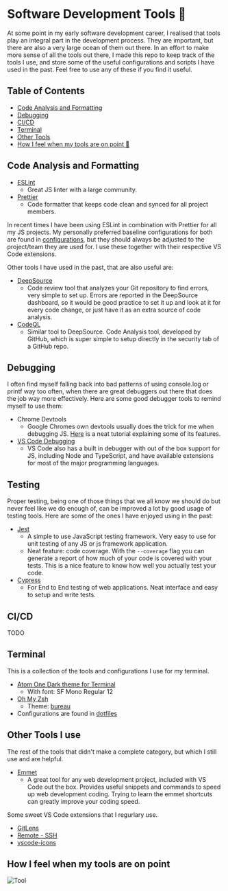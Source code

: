 # Software Development Tools 🧰

At some point in my early software development career, I realised that tools play an integral part in the development process. They are important, but there are also a very large ocean of them out there. In an effort to make more sense of all the tools out there, I made this repo to keep track of the tools I use, and store some of the useful configurations and scripts I have used in the past. Feel free to use any of these if you find it useful.

## Table of Contents

- [Code Analysis and Formatting](#code-analysis-and-formatting)
- [Debugging](#debugging)
- [CI/CD](#ci/cd)
- [Terminal](#terminal)
- [Other Tools](#other-tools-i-use)
- [How I feel when my tools are on point 🔨](#how-i-feel-when-my-tools-are-on-point)

## Code Analysis and Formatting

- [ESLint](https://eslint.org/)
  - Great JS linter with a large community.
- [Prettier](https://prettier.io/)
  - Code formatter that keeps code clean and synced for all project members.

In recent times I have been using ESLint in combination with Prettier for all my JS projects. My personally preferred baseline configurations for both are found in [configurations](./configurations), but they should always be adjusted to the project/team they are used for. I use these together with their respective VS Code extensions.

Other tools I have used in the past, that are also useful are:

- [DeepSource](https://deepsource.io/)
  - Code review tool that analyzes your Git repository to find errors, very simple to set up. Errors are reported in the DeepSource dashboard, so it would be good practice to set it up and look at it for every code change, or just have it as an extra source of code analysis.
- [CodeQL](https://securitylab.github.com/tools/codeql/)
  - Similar tool to DeepSource. Code Analysis tool, developed by GitHub, which is super simple to setup directly in the security tab of a GitHub repo.

## Debugging

I often find myself falling back into bad patterns of using console.log or printf way too often, when there are great debuggers out there that does the job way more effectively. Here are some good debugger tools to remind myself to use them:

- Chrome Devtools
  - Google Chromes own devtools usually does the trick for me when debugging JS. [Here](https://developer.chrome.com/docs/devtools/javascript/) is a neat tutorial explaining some of its features.
- [VS Code Debugging](https://code.visualstudio.com/docs/editor/debugging)
  - VS Code also has a built in debugger with out of the box support for JS, including Node and TypeScript, and have available extensions for most of the major programming languages.

## Testing

Proper testing, being one of those things that we all know we should do but never feel like we do enough of, can be improved a lot by good usage of testing tools. Here are some of the ones I have enjoyed using in the past:

- [Jest](https://jestjs.io/)
  - A simple to use JavaScript testing framework. Very easy to use for unit testing of any JS or js framework application.
  - Neat feature: code coverage. With the `--coverage` flag you can generate a report of how much of your code is covered with your tests. This is a nice feature to know how well you actually test your code.
- [Cypress](https://docs.cypress.io/guides/overview/why-cypress)
  - For End to End testing of web applications. Neat interface and easy to setup and write tests.

## CI/CD

TODO

## Terminal

This is a collection of the tools and configurations I use for my terminal.

- [Atom One Dark theme for Terminal](https://github.com/nathanbuchar/atom-one-dark-terminal)
  - With font: SF Mono Regular 12
- [Oh My Zsh](https://ohmyz.sh/)
  - Theme: [bureau](https://github.com/ohmyzsh/ohmyzsh/wiki/Themes#bureau)
- Configurations are found in [dotfiles](./dotfiles)

## Other Tools I use

The rest of the tools that didn't make a complete category, but which I still use and are helpful.

- [Emmet](https://emmet.io/)
  - A great tool for any web development project, included with VS Code out the box. Provides useful snippets and commands to speed up web development coding. Trying to learn the emmet shortcuts can greatly improve your coding speed.

Some sweet VS Code extensions that I regurlary use.

- [GitLens](https://marketplace.visualstudio.com/items?itemName=eamodio.gitlens)
- [Remote - SSH](https://marketplace.visualstudio.com/items?itemName=ms-vscode-remote.remote-ssh)
- [vscode-icons](https://marketplace.visualstudio.com/items?itemName=vscode-icons-team.vscode-icons)

## How I feel when my tools are on point

![Tool](https://media.giphy.com/media/UsBd9xeRVKGbqc94vg/giphy.gif)

```

```
